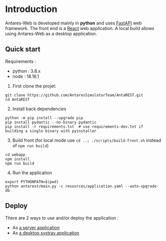 # Introduction

Antares-Web is developed mainly in **python** and uses [FastAPI](https://fastapi.tiangolo.com/) web framework.
The front end is a [React](https://reactjs.org/) web application. A local build allows using Antares-Web as a desktop application.

## Quick start

Requirements : 
- python : 3.8.x
- node : 18.16.1

1. First clone the projet:

```
git clone https://github.com/AntaresSimulatorTeam/AntaREST.git
cd AntaREST
```

2. Install back dependencies

```
python -m pip install --upgrade pip
pip install pydantic --no-binary pydantic
pip install -r requirements.txt  # use requirements-dev.txt if building a single binary with pyinstaller 
```

3. Build front (for local mode use `cd ..; ./scripts/build-front.sh` instead of `npm run build`)

```
cd webapp
npm install
npm run build 
```

4. Run the application

```
export PYTHONPATH=$(pwd)
python antarest/main.py -c resources/application.yaml --auto-upgrade-db
```

## Deploy

There are 2 ways to use and/or deploy the application :
- As [a server application](./2-DEPLOY.md#production-server-deployment)
- As [a desktop systray application](./2-DEPLOY.md#local-application-build)